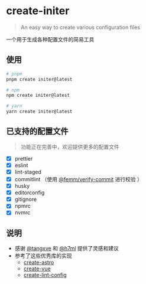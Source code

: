 # create-initer

> An easy way to create various configuration files

一个用于生成各种配置文件的简易工具

## 使用

```sh
# pnpm
pnpm create initer@latest

# npm
npm create initer@latest

# yarn
yarn create initer@latest
```

## 已支持的配置文件

> 功能正在完善中，欢迎提供更多的配置文件

- [x] prettier
- [x] eslint
- [x] lint-staged
- [x] commitlint （使用 [@femm/verify-commit](/packages/verify-commit) 进行校验 ）
- [x] husky
- [x] editorconfig
- [x] gitignore
- [x] npmrc
- [x] nvmrc

## 说明

- 感谢 [@tangxve](https://github.com/tangxve) 和 [@h7ml](https://github.com/h7ml) 提供了灵感和建议
- 参考了这些优秀库的实现
  - [create-astro](https://github.com/withastro/astro/blob/main/packages/create-astro)
  - [create-vue](https://github.com/vuejs/create-vue)
  - [create-lint-config](https://github.com/liruifengv/create-lint-config)
